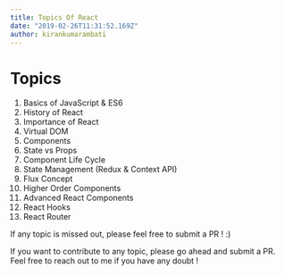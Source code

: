 ```yaml
---
title: Topics Of React
date: "2019-02-26T11:31:52.169Z"
author: kirankumarambati
---
```


# Topics

1. Basics of JavaScript & ES6
2. History of React
3. Importance of React
4. Virtual DOM 
5. Components
6. State vs Props
7. Component Life Cycle
8. State Management (Redux & Context API)
9. Flux Concept
10. Higher Order Components
11. Advanced React Components
12. React Hooks
13. React Router


If any topic is missed out, please feel free to submit a PR ! :)

If you want to contribute to any topic, please go ahead and submit a PR. Feel free to reach out to me if you have any doubt !
